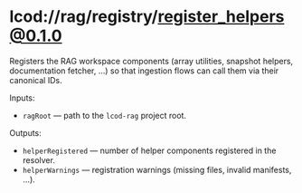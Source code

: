 # lcod://rag/registry/register_helpers@0.1.0

Registers the RAG workspace components (array utilities, snapshot helpers, documentation fetcher, …) so that ingestion flows can call them via their canonical IDs.

Inputs:
- `ragRoot` — path to the `lcod-rag` project root.

Outputs:
- `helperRegistered` — number of helper components registered in the resolver.
- `helperWarnings` — registration warnings (missing files, invalid manifests, …).
